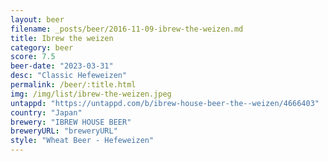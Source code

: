 ```yaml
---
layout: beer
filename: _posts/beer/2016-11-09-ibrew-the-weizen.md
title: Ibrew the weizen
category: beer
score: 7.5
beer-date: "2023-03-31"
desc: "Classic Hefeweizen"
permalink: /beer/:title.html
img: /img/list/ibrew-the-weizen.jpeg
untappd: "https://untappd.com/b/ibrew-house-beer-the--weizen/4666403"
country: "Japan"
brewery: "IBREW HOUSE BEER"
breweryURL: "breweryURL"
style: "Wheat Beer - Hefeweizen"
---
```


